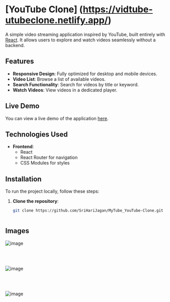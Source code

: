 # [YouTube Clone] (https://vidtube-utubeclone.netlify.app/)

A simple video streaming application inspired by YouTube, built entirely with [React](https://reactjs.org/). It allows users to explore and watch videos seamlessly without a backend.

## Features

- **Responsive Design**: Fully optimized for desktop and mobile devices.
- **Video List**: Browse a list of available videos.
- **Search Functionality**: Search for videos by title or keyword.
- **Watch Videos**: View videos in a dedicated player.

## Live Demo

You can view a live demo of the application [here](https://your-live-demo-link.com).

## Technologies Used

- **Frontend**: 
  - React
  - React Router for navigation
  - CSS Modules for styles

## Installation

To run the project locally, follow these steps:

1. **Clone the repository**:
   ```bash
   git clone https://github.com/SriHariJagan/MyTube_YouTube-Clone.git


   
## Images

![image](https://github.com/user-attachments/assets/64a9bfa6-9735-48cb-a0be-5fe0747a0d80)

<br>
<br>

![image](https://github.com/user-attachments/assets/e3f3adef-bbfc-4bc7-b0a8-eecbeb779e6f)

<br>
<br>


![image](https://github.com/user-attachments/assets/68501294-fade-46ea-8511-95aaed021a44)



